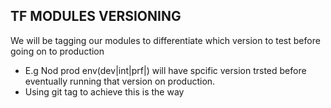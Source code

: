 ## TF MODULES VERSIONING 
We will be tagging our modules to differentiate which version to test before going on to production 

- E.g Nod prod env(dev|int|prf|) will have spcific version trsted before eventually running that version on production. 
- Using git tag to achieve this is the way 